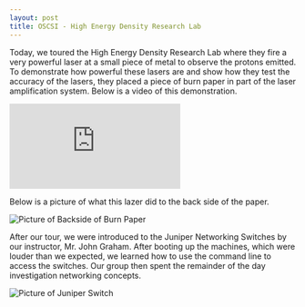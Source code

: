 ```yaml
---
layout: post
title: OSCSI - High Energy Density Research Lab
---
```


Today, we toured the High Energy Density Research Lab where they fire a very powerful
laser at a small piece of metal to observe the protons emitted. To demonstrate
how powerful these lasers are and show how they test the accuracy of the lasers,
they placed a piece of burn paper in part of the laser amplification system.
Below is a video of this demonstration.

<div class='embed-container embed-responsive-16by9'>
<iframe class="embed-responsive-item" id="vidHEDS" src='https://www.youtube.com/embed/jmsJhDAlPdA?enablejsapi=1&origin=https://enzanki-ars.github.io'
frameborder='0' allowfullscreen></iframe>
</div>

Below is a picture of what this lazer did to the back side of the paper.

<img src="https://lh3.googleusercontent.com/DurdG55Zck_59pd4AJcDC-Tper1tvVyDu6sN_6OhDQ=w362-h643-no"
alt="Picture of Backside of Burn Paper" style="max-width:100%;">

After our tour, we were introduced to the Juniper Networking Switches by our instructor,
Mr. John Graham. After booting up the machines, which were louder than we expected,
we learned how to use the command line to access the switches. Our group then
spent the remainder of the day investigation networking concepts.

<img src="https://lh3.googleusercontent.com/O5xYBx5awIRbOgXxInXFNGXvfAWGQbLPcSBraJZCMQ=w1280-h720-no"
alt="Picture of Juniper Switch" style="max-width:100%">
